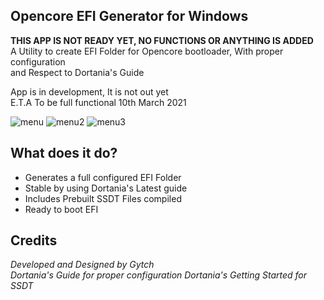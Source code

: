## Opencore EFI Generator for Windows<br>
**THIS APP IS NOT READY YET, NO FUNCTIONS OR ANYTHING IS ADDED** <br>
A Utility to create EFI Folder for Opencore bootloader, With proper configuration <br>
and Respect to Dortania's Guide

App is in development, It is not out yet<br>
E.T.A To be full functional 10th March 2021


![menu](https://i.ibb.co/CWChTH8/1.png)
![menu2](https://i.ibb.co/t44YDrg/2.png)
![menu3](https://i.ibb.co/FBF067q/3.png)

## What does it do?
- Generates a full configured EFI Folder
- Stable by using Dortania's Latest guide
- Includes Prebuilt SSDT Files compiled
- Ready to boot EFI


## Credits
*Developed and Designed by Gytch*<br>
*Dortania's Guide for proper configuration*
*Dortania's Getting Started for SSDT*
